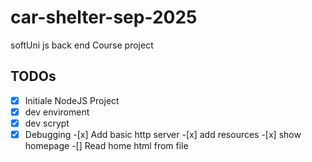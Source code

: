 # car-shelter-sep-2025

softUni js back end Course project

## TODOs

- [x] Initiale NodeJS Project
- [x] dev enviroment
- [x] dev scrypt
- [x] Debugging -[x] Add basic http server -[x] add resources -[x] show homepage
      -[] Read home html from file

